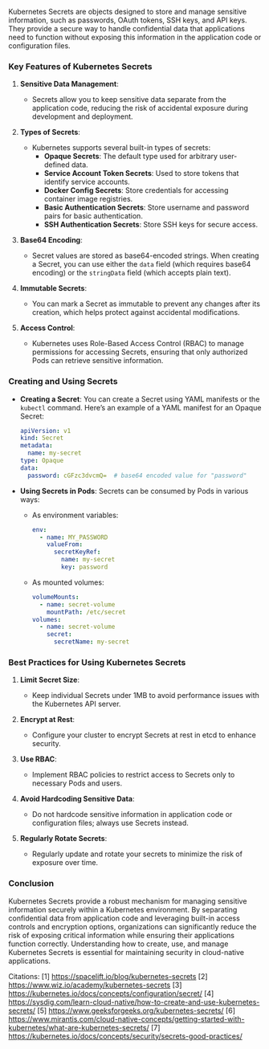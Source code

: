 Kubernetes Secrets are objects designed to store and manage sensitive information, such as passwords, OAuth tokens, SSH keys, and API keys. They provide a secure way to handle confidential data that applications need to function without exposing this information in the application code or configuration files.

### Key Features of Kubernetes Secrets

1. **Sensitive Data Management**:
   - Secrets allow you to keep sensitive data separate from the application code, reducing the risk of accidental exposure during development and deployment.

2. **Types of Secrets**:
   - Kubernetes supports several built-in types of secrets:
     - **Opaque Secrets**: The default type used for arbitrary user-defined data.
     - **Service Account Token Secrets**: Used to store tokens that identify service accounts.
     - **Docker Config Secrets**: Store credentials for accessing container image registries.
     - **Basic Authentication Secrets**: Store username and password pairs for basic authentication.
     - **SSH Authentication Secrets**: Store SSH keys for secure access.

3. **Base64 Encoding**:
   - Secret values are stored as base64-encoded strings. When creating a Secret, you can use either the `data` field (which requires base64 encoding) or the `stringData` field (which accepts plain text).

4. **Immutable Secrets**:
   - You can mark a Secret as immutable to prevent any changes after its creation, which helps protect against accidental modifications.

5. **Access Control**:
   - Kubernetes uses Role-Based Access Control (RBAC) to manage permissions for accessing Secrets, ensuring that only authorized Pods can retrieve sensitive information.

### Creating and Using Secrets

- **Creating a Secret**:
  You can create a Secret using YAML manifests or the `kubectl` command. Here’s an example of a YAML manifest for an Opaque Secret:

  ```yaml
  apiVersion: v1
  kind: Secret
  metadata:
    name: my-secret
  type: Opaque
  data:
    password: cGFzc3dvcmQ=  # base64 encoded value for "password"
  ```

- **Using Secrets in Pods**:
  Secrets can be consumed by Pods in various ways:
  - As environment variables:

    ```yaml
    env:
      - name: MY_PASSWORD
        valueFrom:
          secretKeyRef:
            name: my-secret
            key: password
    ```

  - As mounted volumes:

    ```yaml
    volumeMounts:
      - name: secret-volume
        mountPath: /etc/secret
    volumes:
      - name: secret-volume
        secret:
          secretName: my-secret
    ```

### Best Practices for Using Kubernetes Secrets

1. **Limit Secret Size**:
   - Keep individual Secrets under 1MB to avoid performance issues with the Kubernetes API server.

2. **Encrypt at Rest**:
   - Configure your cluster to encrypt Secrets at rest in etcd to enhance security.

3. **Use RBAC**:
   - Implement RBAC policies to restrict access to Secrets only to necessary Pods and users.

4. **Avoid Hardcoding Sensitive Data**:
   - Do not hardcode sensitive information in application code or configuration files; always use Secrets instead.

5. **Regularly Rotate Secrets**:
   - Regularly update and rotate your secrets to minimize the risk of exposure over time.

### Conclusion

Kubernetes Secrets provide a robust mechanism for managing sensitive information securely within a Kubernetes environment. By separating confidential data from application code and leveraging built-in access controls and encryption options, organizations can significantly reduce the risk of exposing critical information while ensuring their applications function correctly. Understanding how to create, use, and manage Kubernetes Secrets is essential for maintaining security in cloud-native applications.

Citations:
[1] https://spacelift.io/blog/kubernetes-secrets
[2] https://www.wiz.io/academy/kubernetes-secrets
[3] https://kubernetes.io/docs/concepts/configuration/secret/
[4] https://sysdig.com/learn-cloud-native/how-to-create-and-use-kubernetes-secrets/
[5] https://www.geeksforgeeks.org/kubernetes-secrets/
[6] https://www.mirantis.com/cloud-native-concepts/getting-started-with-kubernetes/what-are-kubernetes-secrets/
[7] https://kubernetes.io/docs/concepts/security/secrets-good-practices/